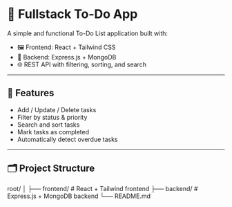 # 📝 Fullstack To-Do App

A simple and functional To-Do List application built with:

- 🖼️ Frontend: React + Tailwind CSS
- 🔌 Backend: Express.js + MongoDB
- 🌐 REST API with filtering, sorting, and search

---

## 🔧 Features

- Add / Update / Delete tasks
- Filter by status & priority
- Search and sort tasks
- Mark tasks as completed
- Automatically detect overdue tasks

---

## 🗂️ Project Structure

root/
│
├── frontend/ # React + Tailwind frontend
├── backend/ # Express.js + MongoDB backend
└── README.md

